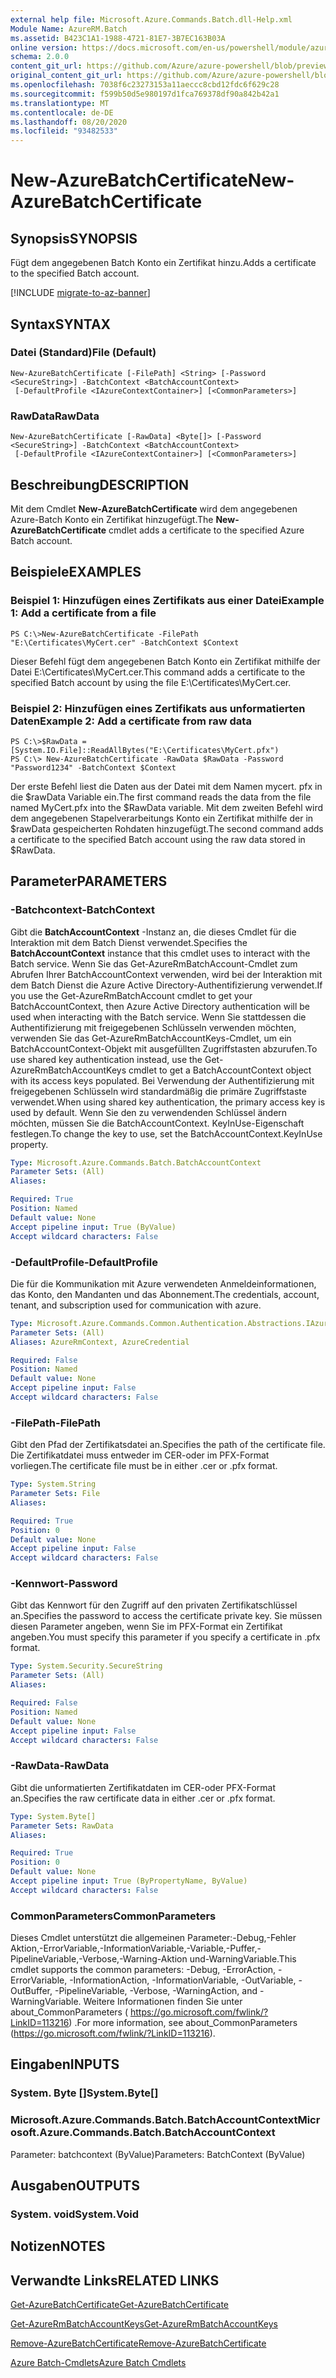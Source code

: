```yaml
---
external help file: Microsoft.Azure.Commands.Batch.dll-Help.xml
Module Name: AzureRM.Batch
ms.assetid: B423C1A1-1988-4721-81E7-3B7EC163B03A
online version: https://docs.microsoft.com/en-us/powershell/module/azurerm.batch/new-azurebatchcertificate
schema: 2.0.0
content_git_url: https://github.com/Azure/azure-powershell/blob/preview/src/ResourceManager/AzureBatch/Commands.Batch/help/New-AzureBatchCertificate.md
original_content_git_url: https://github.com/Azure/azure-powershell/blob/preview/src/ResourceManager/AzureBatch/Commands.Batch/help/New-AzureBatchCertificate.md
ms.openlocfilehash: 7038f6c23273153a11aeccc8cbd12fdc6f629c28
ms.sourcegitcommit: f599b50d5e980197d1fca769378df90a842b42a1
ms.translationtype: MT
ms.contentlocale: de-DE
ms.lasthandoff: 08/20/2020
ms.locfileid: "93482533"
---
```

# <span data-ttu-id="8c38f-101">New-AzureBatchCertificate</span><span class="sxs-lookup"><span data-stu-id="8c38f-101">New-AzureBatchCertificate</span></span>

## <span data-ttu-id="8c38f-102">Synopsis</span><span class="sxs-lookup"><span data-stu-id="8c38f-102">SYNOPSIS</span></span>
<span data-ttu-id="8c38f-103">Fügt dem angegebenen Batch Konto ein Zertifikat hinzu.</span><span class="sxs-lookup"><span data-stu-id="8c38f-103">Adds a certificate to the specified Batch account.</span></span>

[!INCLUDE [migrate-to-az-banner](../../includes/migrate-to-az-banner.md)]

## <span data-ttu-id="8c38f-104">Syntax</span><span class="sxs-lookup"><span data-stu-id="8c38f-104">SYNTAX</span></span>

### <span data-ttu-id="8c38f-105">Datei (Standard)</span><span class="sxs-lookup"><span data-stu-id="8c38f-105">File (Default)</span></span>
```
New-AzureBatchCertificate [-FilePath] <String> [-Password <SecureString>] -BatchContext <BatchAccountContext>
 [-DefaultProfile <IAzureContextContainer>] [<CommonParameters>]
```

### <span data-ttu-id="8c38f-106">RawData</span><span class="sxs-lookup"><span data-stu-id="8c38f-106">RawData</span></span>
```
New-AzureBatchCertificate [-RawData] <Byte[]> [-Password <SecureString>] -BatchContext <BatchAccountContext>
 [-DefaultProfile <IAzureContextContainer>] [<CommonParameters>]
```

## <span data-ttu-id="8c38f-107">Beschreibung</span><span class="sxs-lookup"><span data-stu-id="8c38f-107">DESCRIPTION</span></span>
<span data-ttu-id="8c38f-108">Mit dem Cmdlet **New-AzureBatchCertificate** wird dem angegebenen Azure-Batch Konto ein Zertifikat hinzugefügt.</span><span class="sxs-lookup"><span data-stu-id="8c38f-108">The **New-AzureBatchCertificate** cmdlet adds a certificate to the specified Azure Batch account.</span></span>

## <span data-ttu-id="8c38f-109">Beispiele</span><span class="sxs-lookup"><span data-stu-id="8c38f-109">EXAMPLES</span></span>

### <span data-ttu-id="8c38f-110">Beispiel 1: Hinzufügen eines Zertifikats aus einer Datei</span><span class="sxs-lookup"><span data-stu-id="8c38f-110">Example 1: Add a certificate from a file</span></span>
```
PS C:\>New-AzureBatchCertificate -FilePath "E:\Certificates\MyCert.cer" -BatchContext $Context
```

<span data-ttu-id="8c38f-111">Dieser Befehl fügt dem angegebenen Batch Konto ein Zertifikat mithilfe der Datei E:\Certificates\MyCert.cer.</span><span class="sxs-lookup"><span data-stu-id="8c38f-111">This command adds a certificate to the specified Batch account by using the file E:\Certificates\MyCert.cer.</span></span>

### <span data-ttu-id="8c38f-112">Beispiel 2: Hinzufügen eines Zertifikats aus unformatierten Daten</span><span class="sxs-lookup"><span data-stu-id="8c38f-112">Example 2: Add a certificate from raw data</span></span>
```
PS C:\>$RawData = [System.IO.File]::ReadAllBytes("E:\Certificates\MyCert.pfx")
PS C:\> New-AzureBatchCertificate -RawData $RawData -Password "Password1234" -BatchContext $Context
```

<span data-ttu-id="8c38f-113">Der erste Befehl liest die Daten aus der Datei mit dem Namen mycert. pfx in die $rawData Variable ein.</span><span class="sxs-lookup"><span data-stu-id="8c38f-113">The first command reads the data from the file named MyCert.pfx into the $RawData variable.</span></span>
<span data-ttu-id="8c38f-114">Mit dem zweiten Befehl wird dem angegebenen Stapelverarbeitungs Konto ein Zertifikat mithilfe der in $rawData gespeicherten Rohdaten hinzugefügt.</span><span class="sxs-lookup"><span data-stu-id="8c38f-114">The second command adds a certificate to the specified Batch account using the raw data stored in $RawData.</span></span>

## <span data-ttu-id="8c38f-115">Parameter</span><span class="sxs-lookup"><span data-stu-id="8c38f-115">PARAMETERS</span></span>

### <span data-ttu-id="8c38f-116">-Batchcontext</span><span class="sxs-lookup"><span data-stu-id="8c38f-116">-BatchContext</span></span>
<span data-ttu-id="8c38f-117">Gibt die **BatchAccountContext** -Instanz an, die dieses Cmdlet für die Interaktion mit dem Batch Dienst verwendet.</span><span class="sxs-lookup"><span data-stu-id="8c38f-117">Specifies the **BatchAccountContext** instance that this cmdlet uses to interact with the Batch service.</span></span>
<span data-ttu-id="8c38f-118">Wenn Sie das Get-AzureRmBatchAccount-Cmdlet zum Abrufen Ihrer BatchAccountContext verwenden, wird bei der Interaktion mit dem Batch Dienst die Azure Active Directory-Authentifizierung verwendet.</span><span class="sxs-lookup"><span data-stu-id="8c38f-118">If you use the Get-AzureRmBatchAccount cmdlet to get your BatchAccountContext, then Azure Active Directory authentication will be used when interacting with the Batch service.</span></span> <span data-ttu-id="8c38f-119">Wenn Sie stattdessen die Authentifizierung mit freigegebenen Schlüsseln verwenden möchten, verwenden Sie das Get-AzureRmBatchAccountKeys-Cmdlet, um ein BatchAccountContext-Objekt mit ausgefüllten Zugriffstasten abzurufen.</span><span class="sxs-lookup"><span data-stu-id="8c38f-119">To use shared key authentication instead, use the Get-AzureRmBatchAccountKeys cmdlet to get a BatchAccountContext object with its access keys populated.</span></span> <span data-ttu-id="8c38f-120">Bei Verwendung der Authentifizierung mit freigegebenen Schlüsseln wird standardmäßig die primäre Zugriffstaste verwendet.</span><span class="sxs-lookup"><span data-stu-id="8c38f-120">When using shared key authentication, the primary access key is used by default.</span></span> <span data-ttu-id="8c38f-121">Wenn Sie den zu verwendenden Schlüssel ändern möchten, müssen Sie die BatchAccountContext. KeyInUse-Eigenschaft festlegen.</span><span class="sxs-lookup"><span data-stu-id="8c38f-121">To change the key to use, set the BatchAccountContext.KeyInUse property.</span></span>

```yaml
Type: Microsoft.Azure.Commands.Batch.BatchAccountContext
Parameter Sets: (All)
Aliases:

Required: True
Position: Named
Default value: None
Accept pipeline input: True (ByValue)
Accept wildcard characters: False
```

### <span data-ttu-id="8c38f-122">-DefaultProfile</span><span class="sxs-lookup"><span data-stu-id="8c38f-122">-DefaultProfile</span></span>
<span data-ttu-id="8c38f-123">Die für die Kommunikation mit Azure verwendeten Anmeldeinformationen, das Konto, den Mandanten und das Abonnement.</span><span class="sxs-lookup"><span data-stu-id="8c38f-123">The credentials, account, tenant, and subscription used for communication with azure.</span></span>

```yaml
Type: Microsoft.Azure.Commands.Common.Authentication.Abstractions.IAzureContextContainer
Parameter Sets: (All)
Aliases: AzureRmContext, AzureCredential

Required: False
Position: Named
Default value: None
Accept pipeline input: False
Accept wildcard characters: False
```

### <span data-ttu-id="8c38f-124">-FilePath</span><span class="sxs-lookup"><span data-stu-id="8c38f-124">-FilePath</span></span>
<span data-ttu-id="8c38f-125">Gibt den Pfad der Zertifikatsdatei an.</span><span class="sxs-lookup"><span data-stu-id="8c38f-125">Specifies the path of the certificate file.</span></span>
<span data-ttu-id="8c38f-126">Die Zertifikatdatei muss entweder im CER-oder im PFX-Format vorliegen.</span><span class="sxs-lookup"><span data-stu-id="8c38f-126">The certificate file must be in either .cer or .pfx format.</span></span>

```yaml
Type: System.String
Parameter Sets: File
Aliases:

Required: True
Position: 0
Default value: None
Accept pipeline input: False
Accept wildcard characters: False
```

### <span data-ttu-id="8c38f-127">-Kennwort</span><span class="sxs-lookup"><span data-stu-id="8c38f-127">-Password</span></span>
<span data-ttu-id="8c38f-128">Gibt das Kennwort für den Zugriff auf den privaten Zertifikatschlüssel an.</span><span class="sxs-lookup"><span data-stu-id="8c38f-128">Specifies the password to access the certificate private key.</span></span>
<span data-ttu-id="8c38f-129">Sie müssen diesen Parameter angeben, wenn Sie im PFX-Format ein Zertifikat angeben.</span><span class="sxs-lookup"><span data-stu-id="8c38f-129">You must specify this parameter if you specify a certificate in .pfx format.</span></span>

```yaml
Type: System.Security.SecureString
Parameter Sets: (All)
Aliases:

Required: False
Position: Named
Default value: None
Accept pipeline input: False
Accept wildcard characters: False
```

### <span data-ttu-id="8c38f-130">-RawData</span><span class="sxs-lookup"><span data-stu-id="8c38f-130">-RawData</span></span>
<span data-ttu-id="8c38f-131">Gibt die unformatierten Zertifikatdaten im CER-oder PFX-Format an.</span><span class="sxs-lookup"><span data-stu-id="8c38f-131">Specifies the raw certificate data in either .cer or .pfx format.</span></span>

```yaml
Type: System.Byte[]
Parameter Sets: RawData
Aliases:

Required: True
Position: 0
Default value: None
Accept pipeline input: True (ByPropertyName, ByValue)
Accept wildcard characters: False
```

### <span data-ttu-id="8c38f-132">CommonParameters</span><span class="sxs-lookup"><span data-stu-id="8c38f-132">CommonParameters</span></span>
<span data-ttu-id="8c38f-133">Dieses Cmdlet unterstützt die allgemeinen Parameter:-Debug,-Fehler Aktion,-ErrorVariable,-InformationVariable,-Variable,-Puffer,-PipelineVariable,-Verbose,-Warning-Aktion und-WarningVariable.</span><span class="sxs-lookup"><span data-stu-id="8c38f-133">This cmdlet supports the common parameters: -Debug, -ErrorAction, -ErrorVariable, -InformationAction, -InformationVariable, -OutVariable, -OutBuffer, -PipelineVariable, -Verbose, -WarningAction, and -WarningVariable.</span></span> <span data-ttu-id="8c38f-134">Weitere Informationen finden Sie unter about_CommonParameters ( https://go.microsoft.com/fwlink/?LinkID=113216) .</span><span class="sxs-lookup"><span data-stu-id="8c38f-134">For more information, see about_CommonParameters (https://go.microsoft.com/fwlink/?LinkID=113216).</span></span>

## <span data-ttu-id="8c38f-135">Eingaben</span><span class="sxs-lookup"><span data-stu-id="8c38f-135">INPUTS</span></span>

### <span data-ttu-id="8c38f-136">System. Byte []</span><span class="sxs-lookup"><span data-stu-id="8c38f-136">System.Byte[]</span></span>

### <span data-ttu-id="8c38f-137">Microsoft.Azure.Commands.Batch.BatchAccountContext</span><span class="sxs-lookup"><span data-stu-id="8c38f-137">Microsoft.Azure.Commands.Batch.BatchAccountContext</span></span>
<span data-ttu-id="8c38f-138">Parameter: batchcontext (ByValue)</span><span class="sxs-lookup"><span data-stu-id="8c38f-138">Parameters: BatchContext (ByValue)</span></span>

## <span data-ttu-id="8c38f-139">Ausgaben</span><span class="sxs-lookup"><span data-stu-id="8c38f-139">OUTPUTS</span></span>

### <span data-ttu-id="8c38f-140">System. void</span><span class="sxs-lookup"><span data-stu-id="8c38f-140">System.Void</span></span>

## <span data-ttu-id="8c38f-141">Notizen</span><span class="sxs-lookup"><span data-stu-id="8c38f-141">NOTES</span></span>

## <span data-ttu-id="8c38f-142">Verwandte Links</span><span class="sxs-lookup"><span data-stu-id="8c38f-142">RELATED LINKS</span></span>

[<span data-ttu-id="8c38f-143">Get-AzureBatchCertificate</span><span class="sxs-lookup"><span data-stu-id="8c38f-143">Get-AzureBatchCertificate</span></span>](./Get-AzureBatchCertificate.md)

[<span data-ttu-id="8c38f-144">Get-AzureRmBatchAccountKeys</span><span class="sxs-lookup"><span data-stu-id="8c38f-144">Get-AzureRmBatchAccountKeys</span></span>](./Get-AzureRmBatchAccountKeys.md)

[<span data-ttu-id="8c38f-145">Remove-AzureBatchCertificate</span><span class="sxs-lookup"><span data-stu-id="8c38f-145">Remove-AzureBatchCertificate</span></span>](./Remove-AzureBatchCertificate.md)

[<span data-ttu-id="8c38f-146">Azure Batch-Cmdlets</span><span class="sxs-lookup"><span data-stu-id="8c38f-146">Azure Batch Cmdlets</span></span>](./AzureRM.Batch.md)


